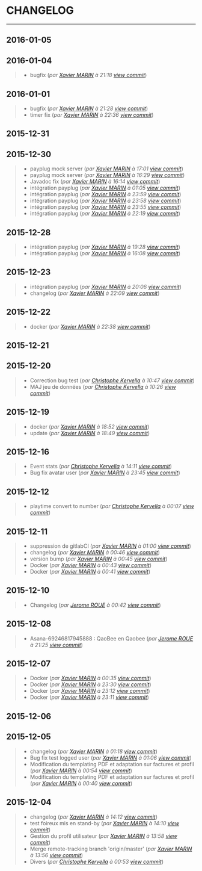 # CHANGELOG
---

## 2016-01-05

## 2016-01-04
> + bugfix (*par [Xavier MARIN](marin.xavier@gmail.com) à 21:18 [view commit](https://gitlab.com/qaobee/qaobee-swarn/commit/d2043bd2008d78ad1baeb875f92c8f8914c8ce0f)*)

## 2016-01-01
> + bugfix (*par [Xavier MARIN](marin.xavier@gmail.com) à 21:28 [view commit](https://gitlab.com/qaobee/qaobee-swarn/commit/6bb760239b5ef725728748da244132adb83c8248)*)
> + timer fix (*par [Xavier MARIN](marin.xavier@gmail.com) à 22:36 [view commit](https://gitlab.com/qaobee/qaobee-swarn/commit/ca08c95d42cb149d0b89b2b5451ab2d3f7389f23)*)

## 2015-12-31

## 2015-12-30
> + payplug mock server (*par [Xavier MARIN](marin.xavier@gmail.com) à 17:01 [view commit](https://gitlab.com/qaobee/qaobee-swarn/commit/e20922fabed0c4e4d5e3d6f104a02bd1e1d31aed)*)
> + payplug mock server (*par [Xavier MARIN](marin.xavier@gmail.com) à 16:29 [view commit](https://gitlab.com/qaobee/qaobee-swarn/commit/f1bb36f139095256d978b648ab877eb7d1c221ba)*)
> + Javadoc fix (*par [Xavier MARIN](marin.xavier@gmail.com) à 16:14 [view commit](https://gitlab.com/qaobee/qaobee-swarn/commit/089ad4c637d3cd41556c02f09dc0b01fcc6cd7a1)*)
> + intégration payplug (*par [Xavier MARIN](marin.xavier@gmail.com) à 01:05 [view commit](https://gitlab.com/qaobee/qaobee-swarn/commit/f84fbc079180ab126a9581f7b1babb572cd814dc)*)
> + intégration payplug (*par [Xavier MARIN](marin.xavier@gmail.com) à 23:59 [view commit](https://gitlab.com/qaobee/qaobee-swarn/commit/a8802023729ef240a2798c59e92ef5e8a2a399c4)*)
> + intégration payplug (*par [Xavier MARIN](marin.xavier@gmail.com) à 23:58 [view commit](https://gitlab.com/qaobee/qaobee-swarn/commit/1795ce29ee668727b1ed8a8a83bd70edcf30b52c)*)
> + intégration payplug (*par [Xavier MARIN](marin.xavier@gmail.com) à 23:55 [view commit](https://gitlab.com/qaobee/qaobee-swarn/commit/23f6f498180f7e5b987ecdfbe87ec795d309211e)*)
> + intégration payplug (*par [Xavier MARIN](marin.xavier@gmail.com) à 22:19 [view commit](https://gitlab.com/qaobee/qaobee-swarn/commit/76b2d8b3d92294e2bf9f26b0d13ccfa9d62f7024)*)

## 2015-12-28
> + intégration payplug (*par [Xavier MARIN](marin.xavier@gmail.com) à 19:28 [view commit](https://gitlab.com/qaobee/qaobee-swarn/commit/d5400311f7e6f4bc9086bcfccc9634118c8f260e)*)
> + intégration payplug (*par [Xavier MARIN](marin.xavier@gmail.com) à 16:08 [view commit](https://gitlab.com/qaobee/qaobee-swarn/commit/2595ac5eeee5d001c2c2ddab15b98c86c13ce79d)*)

## 2015-12-23
> + intégration payplug (*par [Xavier MARIN](marin.xavier@gmail.com) à 20:06 [view commit](https://gitlab.com/qaobee/qaobee-swarn/commit/b60cfeb51ce791395eacefd53afd86b90e9dc8bc)*)
> + changelog (*par [Xavier MARIN](marin.xavier@gmail.com) à 22:09 [view commit](https://gitlab.com/qaobee/qaobee-swarn/commit/ac634ba5eeb1186f28166f5452ef5c572d561c76)*)

## 2015-12-22
> + docker (*par [Xavier MARIN](marin.xavier@gmail.com) à 22:38 [view commit](https://gitlab.com/qaobee/qaobee-swarn/commit/a65cc2d8cc78c80aea6c6acfc03de1c365eb72be)*)

## 2015-12-21

## 2015-12-20
> + Correction bug test (*par [Christophe Kervella](ch.kervella@gmail.com) à 10:47 [view commit](https://gitlab.com/qaobee/qaobee-swarn/commit/0cae98691e9c07354ecaddc9c829da650cc1c140)*)
> + MAJ jeu de données (*par [Christophe Kervella](ch.kervella@gmail.com) à 10:26 [view commit](https://gitlab.com/qaobee/qaobee-swarn/commit/aab3b91fb7ce7f0ba943656ec4ef7a4f39691779)*)

## 2015-12-19
> + docker (*par [Xavier MARIN](marin.xavier@gmail.com) à 18:52 [view commit](https://gitlab.com/qaobee/qaobee-swarn/commit/11c39650810f41e82432aac194bed6c9f4e6f3e7)*)
> + update (*par [Xavier MARIN](marin.xavier@gmail.com) à 18:49 [view commit](https://gitlab.com/qaobee/qaobee-swarn/commit/c058e1a9e0cb07a9796cae2055210a18e372e2cb)*)

## 2015-12-16
> + Event stats (*par [Christophe Kervella](ch.kervella@gmail.com) à 14:11 [view commit](https://gitlab.com/qaobee/qaobee-swarn/commit/27749bbb8f5956b4d317f95227ed2e377c8b707a)*)
> + Bug fix avatar user (*par [Xavier MARIN](marin.xavier@gmail.com) à 23:45 [view commit](https://gitlab.com/qaobee/qaobee-swarn/commit/bd310d67e5337c8a1b63e00db3fc1a6fe464dffb)*)

## 2015-12-12
> + playtime convert to number (*par [Christophe Kervella](ch.kervella@gmail.com) à 00:07 [view commit](https://gitlab.com/qaobee/qaobee-swarn/commit/efc027f8bd12183faa77d25bd918dbcc8e67178b)*)

## 2015-12-11
> + suppression de gitlabCI (*par [Xavier MARIN](marin.xavier@gmail.com) à 01:00 [view commit](https://gitlab.com/qaobee/qaobee-swarn/commit/acca833ca2b4ae4d0b73dfcc9076da1f78b9c316)*)
> + changelog (*par [Xavier MARIN](marin.xavier@gmail.com) à 00:46 [view commit](https://gitlab.com/qaobee/qaobee-swarn/commit/d699d72c3b9d3423d276f39ddc615634bcabb52c)*)
> + version bump (*par [Xavier MARIN](marin.xavier@gmail.com) à 00:45 [view commit](https://gitlab.com/qaobee/qaobee-swarn/commit/2120a7dcc9adea3e183010c17b8c77e098bd4075)*)
> + Docker (*par [Xavier MARIN](marin.xavier@gmail.com) à 00:43 [view commit](https://gitlab.com/qaobee/qaobee-swarn/commit/bf7f6f790540d035c1c681041cc7416a5e7cc0f4)*)
> + Docker (*par [Xavier MARIN](marin.xavier@gmail.com) à 00:41 [view commit](https://gitlab.com/qaobee/qaobee-swarn/commit/6aceabff3a7c51bd0f51444d0c625561cc4b82c0)*)

## 2015-12-10
> + Changelog (*par [Jerome ROUE](jerome.roue@gmail.com) à 00:42 [view commit](https://gitlab.com/qaobee/qaobee-swarn/commit/114931e5b51e3c0176bb969221bba28780980965)*)

## 2015-12-08
> + Asana-69246817945888 : QaoBee en Qaobee (*par [Jerome ROUE](jerome.roue@gmail.com) à 21:25 [view commit](https://gitlab.com/qaobee/qaobee-swarn/commit/93cda250afdfc6591283f52ff1dbdd8c875d2bc0)*)

## 2015-12-07
> + Docker (*par [Xavier MARIN](marin.xavier@gmail.com) à 00:35 [view commit](https://gitlab.com/qaobee/qaobee-swarn/commit/e97fe5a6d00e7f1ac8d29082486ac1d30ce115a0)*)
> + Docker (*par [Xavier MARIN](marin.xavier@gmail.com) à 23:30 [view commit](https://gitlab.com/qaobee/qaobee-swarn/commit/27bd48d64c79f328841bc2bd22d2df0f04d4685c)*)
> + Docker (*par [Xavier MARIN](marin.xavier@gmail.com) à 23:12 [view commit](https://gitlab.com/qaobee/qaobee-swarn/commit/d813f17280c4a20840c7dbcbc62f1e6ccf7d4354)*)
> + Docker (*par [Xavier MARIN](marin.xavier@gmail.com) à 23:11 [view commit](https://gitlab.com/qaobee/qaobee-swarn/commit/ded6a8481021f4730fb197c3f3882ef99602faa1)*)

## 2015-12-06

## 2015-12-05
> + changelog (*par [Xavier MARIN](marin.xavier@gmail.com) à 01:18 [view commit](https://gitlab.com/qaobee/qaobee-swarn/commit/0b5c2b5dd69b9467d0f34eb7cf15a29207408aed)*)
> + Bug fix test logged user (*par [Xavier MARIN](marin.xavier@gmail.com) à 01:06 [view commit](https://gitlab.com/qaobee/qaobee-swarn/commit/d1dacdbd50444e41b52c42f597af88a587fb4103)*)
> + Modification du templating PDF et adaptation sur factures et profil (*par [Xavier MARIN](marin.xavier@gmail.com) à 00:54 [view commit](https://gitlab.com/qaobee/qaobee-swarn/commit/e58bb8ee27a95cb0e736162be5b00fa53451066f)*)
> + Modification du templating PDF et adaptation sur factures et profil (*par [Xavier MARIN](marin.xavier@gmail.com) à 00:40 [view commit](https://gitlab.com/qaobee/qaobee-swarn/commit/85f04a6d597ec57589088d51f09cfa1a8c1925af)*)

## 2015-12-04
> + changelog (*par [Xavier MARIN](marin.xavier@gmail.com) à 14:12 [view commit](https://gitlab.com/qaobee/qaobee-swarn/commit/ddd58b6db98d71f12380fba8c34d188bf464a5a1)*)
> + test foireux mis en stand-by (*par [Xavier MARIN](marin.xavier@gmail.com) à 14:10 [view commit](https://gitlab.com/qaobee/qaobee-swarn/commit/e8dd1bf3d08bef67adb86e245e8a735d1315e947)*)
> + Gestion du profil utilisateur (*par [Xavier MARIN](marin.xavier@gmail.com) à 13:58 [view commit](https://gitlab.com/qaobee/qaobee-swarn/commit/3ad53ab26038dcda07fe78a28d26ac115d60ab34)*)
> + Merge remote-tracking branch 'origin/master' (*par [Xavier MARIN](marin.xavier@gmail.com) à 13:56 [view commit](https://gitlab.com/qaobee/qaobee-swarn/commit/f135ab5be25a5176e3a24ea4831a282d14acd15a)*)
> + Divers (*par [Christophe Kervella](ch.kervella@gmail.com) à 00:53 [view commit](https://gitlab.com/qaobee/qaobee-swarn/commit/08ce8826ea3881e21722d46ce5ad1d3690737549)*)
